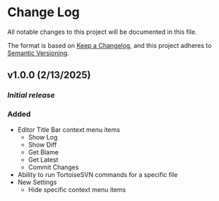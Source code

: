 # Change Log

All notable changes to this project will be documented in this file.

The format is based on [Keep a Changelog](https://keepachangelog.com/en/1.1.0/),
and this project adheres to [Semantic Versioning](https://semver.org/spec/v2.0.0.html).


## v1.0.0 (2/13/2025)

### *Initial release*

### Added

- Editor Title Bar context menu items
  - Show Log
  - Show Diff
  - Get Blame
  - Get Latest
  - Commit Changes
- Ability to run TortoiseSVN commands for a specific file
- New Settings
  - Hide specific context menu items